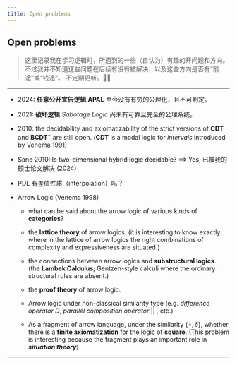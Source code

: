 ```yaml
---
title: Open problems
--- 
```


## Open problems

> 这里记录我在学习逻辑时，所遇到的一些（自认为）有趣的开问题和方向。
> 不过我并不知道这些问题在后续有没有被解决，以及这些方向是否有“前途”或“钱途”。
> 不定期更新。🤷🏻
---


- 2024: **任意公开宣告逻辑** **APAL** 至今没有有穷的公理化，且不可判定。

- 2021: **破坏逻辑** *Sabotage Logic* 尚未有可靠且完全的公理系统。

- 2010: the decidability and axiomatizability of the strict versions of **CDT** and **BCDT**$^+$ are still open. (**CDT** is a modal logic for *intervals* introduced by Venema 1991)

- <del>Sano 2010: Is two-dimensional hybrid logic decidable?</del>  ==> Yes, 已被我的硕士论文解决 (2024)
 
- PDL 有差值性质（interpolation）吗？
 
- Arrow Logic (Venema 1998)
    - what can be said about the arrow logic of various kinds of **categories**?
    - the **lattice theory** of arrow logics. 
    (it is interesting to know exactly where in the lattice of arrow logics the right combinations of complexity and expressiveness are situated.)
    - the connections between arrow logics and **substructural logics**.  
        (the **Lambek Calculus**; Gentzen-style calculi where the ordinary structural rules are absent.)
        
    - the **proof theory** of arrow logic.
    - Arrow logic under non-classical similarity type
        (e.g. *difference operator* $D$, *parallel composition operator* $||$ , etc.)
        
    - As a fragment of arrow language, under the similarity $\{ \circ, \delta \}$, whether there is a **finite axiomatization** for the logic of **square**. 
    (This problem is interesting because the fragment plays an important role in ***situation theory***)

---